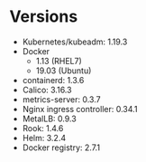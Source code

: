 # Versions

* Kubernetes/kubeadm: 1.19.3
* Docker
    * 1.13 (RHEL7)
    * 19.03 (Ubuntu)
* containerd: 1.3.6
* Calico: 3.16.3
* metrics-server: 0.3.7 
* Nginx ingress controller: 0.34.1
* MetalLB: 0.9.3
* Rook: 1.4.6
* Helm: 3.2.4
* Docker registry: 2.7.1
